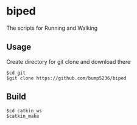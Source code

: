 # biped
The scripts for Running and Walking

## Usage
Create directory for git clone and download there

```$mkdir ~/git  
$cd git  
$git clone https://github.com/bump5236/biped
```

## Build

```$mv biped/robot_assist ~/catkin_ws/src  
$cd catkin_ws  
$catkin_make
```
